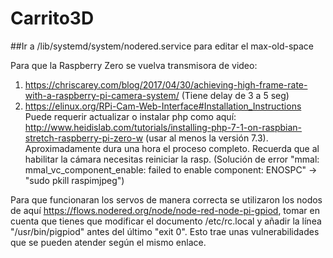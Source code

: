 # Carrito3D
##Ir a /lib/systemd/system/nodered.service para editar el max-old-space

Para que la Raspberry Zero se vuelva transmisora de video:
1) https://chriscarey.com/blog/2017/04/30/achieving-high-frame-rate-with-a-raspberry-pi-camera-system/
(Tiene delay de 3 a 5 seg)
2) https://elinux.org/RPi-Cam-Web-Interface#Installation_Instructions
Puede requerir actualizar o instalar php como aquí: http://www.heidislab.com/tutorials/installing-php-7-1-on-raspbian-stretch-raspberry-pi-zero-w (usar al menos la versión 7.3). Aproximadamente dura una hora el proceso completo.
Recuerda que al habilitar la cámara necesitas reiniciar la rasp.
(Solución de error "mmal: mmal_vc_component_enable: failed to enable component: ENOSPC" -> "sudo pkill raspimjpeg")

Para que funcionaran los servos de manera correcta se utilizaron los nodos de aquí https://flows.nodered.org/node/node-red-node-pi-gpiod, tomar en cuenta que tienes que modificar el documento /etc/rc.local y añadir la línea "/usr/bin/pigpiod" antes del último "exit 0". Esto trae unas vulnerabilidades que se pueden atender según el mismo enlace.
